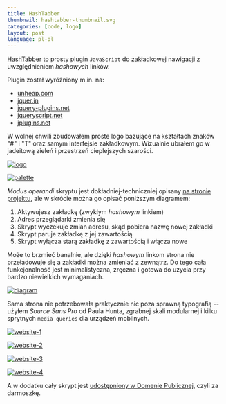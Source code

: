 ```yaml
---
title: HashTabber
thumbnail: hashtabber-thumbnail.svg
categories: [code, logo]
layout: post
language: pl-pl
---
```


[HashTabber](http://hashtabber.smutnyleszek.com) to prosty plugin `JavaScript` do zakładkowej nawigacji z uwzględnieniem *hashowych* linków.

Plugin został wyróżniony m.in. na:

- [unheap.com](http://www.unheap.com/navigation/horizontal-tabbed/hashtabber/)
- [jquer.in](http://jquer.in/javascript-frameworks-for-developing-rich-applications/hashtabber/)
- [jquery-plugins.net](http://jquery-plugins.net/hashtabber-simple-hashchange-driven-tabbed-navigation)
- [jqueryscript.net](http://www.jqueryscript.net/blog/10-New-jQuery-Plugins-You-Have-To-See.html)
- [jplugins.net](http://www.jplugins.net/hashtabber/)

W wolnej chwili zbudowałem proste logo bazujące na kształtach znaków "#" i "T" oraz samym interfejsie zakładkowym. Wizualnie ubrałem go w jadeitową zieleń i przestrzeń cieplejszych szarości.

[![logo][hashtabber-01]][hashtabber-01]

[![palette][hashtabber-02]][hashtabber-02]

*Modus operandi* skryptu jest dokładniej-techniczniej opisany [na stronie projektu](http://hashtabber.smutnyleszek.com), ale w skrócie można go opisać poniższym diagramem:

1. Aktywujesz zakładkę (zwykłym *hashowym* linkiem)
2. Adres przeglądarki zmienia się
3. Skrypt wyczekuje zmian adresu, skąd pobiera nazwę nowej zakładki
4. Skrypt paruje zakładkę z jej zawartością
5. Skrypt wyłącza starą zakładkę z zawartością i włącza nowe

Może to brzmieć banalnie, ale dzięki *hashowym* linkom strona nie przeładowuje się a zakładki można zmieniać z zewnątrz. Do tego cała funkcjonalność jest minimalistyczna, zręczna i gotowa do użycia przy bardzo niewielkich wymaganiach.

[![diagram][hashtabber-03]][hashtabber-03]

Sama strona nie potrzebowała praktycznie nic poza sprawną typografią -- użyłem *Source Sans Pro* od Paula Hunta, zgrabnej skali modularnej i kilku sprytnych `media queries` dla urządzeń mobilnych.

[![website-1][hashtabber-04]][hashtabber-04]

[![website-2][hashtabber-05]][hashtabber-05]

[![website-3][hashtabber-06]][hashtabber-06]

[![website-4][hashtabber-07]][hashtabber-07]

A w dodatku cały skrypt jest [udostępniony w Domenie Publicznej](https://creativecommons.org/publicdomain/zero/1.0/), czyli za darmoszkę.

[hashtabber-01]: {{site.baseurl}}/assets/img/project/hashtabber/hashtabber-01-logo.png
[hashtabber-02]: {{site.baseurl}}/assets/img/project/hashtabber/hashtabber-02-palette.png
[hashtabber-03]: {{site.baseurl}}/assets/img/project/hashtabber/hashtabber-03-diagram.png
[hashtabber-04]: {{site.baseurl}}/assets/img/project/hashtabber/hashtabber-04-website-1.png
[hashtabber-05]: {{site.baseurl}}/assets/img/project/hashtabber/hashtabber-05-website-2.png
[hashtabber-06]: {{site.baseurl}}/assets/img/project/hashtabber/hashtabber-06-website-3.png
[hashtabber-07]: {{site.baseurl}}/assets/img/project/hashtabber/hashtabber-07-website-4.png